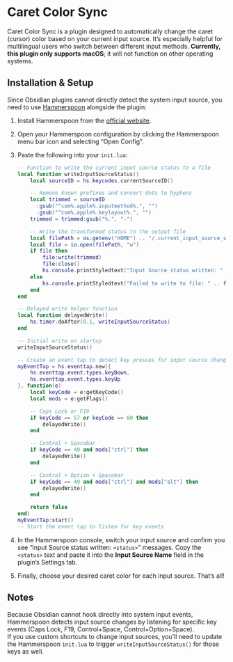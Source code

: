 # Caret Color Sync

Caret Color Sync is a plugin designed to automatically change the caret (cursor) color based on your current input source. It’s especially helpful for multilingual users who switch between different input methods. **Currently, this plugin only supports macOS**; it will not function on other operating systems.

## Installation & Setup

Since Obsidian plugins cannot directly detect the system input source, you need to use [Hammerspoon](https://www.hammerspoon.org/) alongside the plugin:

1. Install Hammerspoon from the [official website](https://www.hammerspoon.org/).
2. Open your Hammerspoon configuration by clicking the Hammerspoon menu bar icon and selecting “Open Config”.
3. Paste the following into your `init.lua`:

    ```lua
    -- Function to write the current input source status to a file
    local function writeInputSourceStatus()
        local sourceID = hs.keycodes.currentSourceID()

        -- Remove known prefixes and convert dots to hyphens
        local trimmed = sourceID
          :gsub("^com%.apple%.inputmethod%.", "")
          :gsub("^com%.apple%.keylayout%.", "")
        trimmed = trimmed:gsub("%.", "-")

        -- Write the transformed status to the output file
        local filePath = os.getenv("HOME") .. "/.current_input_source_status"
        local file = io.open(filePath, "w")
        if file then
            file:write(trimmed)
            file:close()
            hs.console.printStyledtext("Input Source status written: " .. trimmed)
        else
            hs.console.printStyledtext("Failed to write to file: " .. filePath)
        end
    end

    -- Delayed write helper function
    local function delayedWrite()
        hs.timer.doAfter(0.1, writeInputSourceStatus)
    end

    -- Initial write on startup
    writeInputSourceStatus()

    -- Create an event tap to detect key presses for input source changes
    myEventTap = hs.eventtap.new({
        hs.eventtap.event.types.keyDown,
        hs.eventtap.event.types.keyUp
    }, function(e)
        local keyCode = e:getKeyCode()
        local mods = e:getFlags()

        -- Caps Lock or F19
        if keyCode == 57 or keyCode == 80 then
            delayedWrite()
        end

        -- Control + Spacebar
        if keyCode == 49 and mods["ctrl"] then
            delayedWrite()
        end

        -- Control + Option + Spacebar
        if keyCode == 49 and mods["ctrl"] and mods["alt"] then
            delayedWrite()
        end

        return false
    end)
    myEventTap:start()
    -- Start the event tap to listen for key events
    ```

4. In the Hammerspoon console, switch your input source and confirm you see “Input Source status written: `<status>`” messages. Copy the `<status>` text and paste it into the **Input Source Name** field in the plugin’s Settings tab.
5. Finally, choose your desired caret color for each input source. That’s all!

## Notes

Because Obsidian cannot hook directly into system input events, Hammerspoon detects input source changes by listening for specific key events (Caps Lock, F19, Control+Space, Control+Option+Space).  
If you use custom shortcuts to change input sources, you’ll need to update the Hammerspoon `init.lua` to trigger `writeInputSourceStatus()` for those keys as well.  